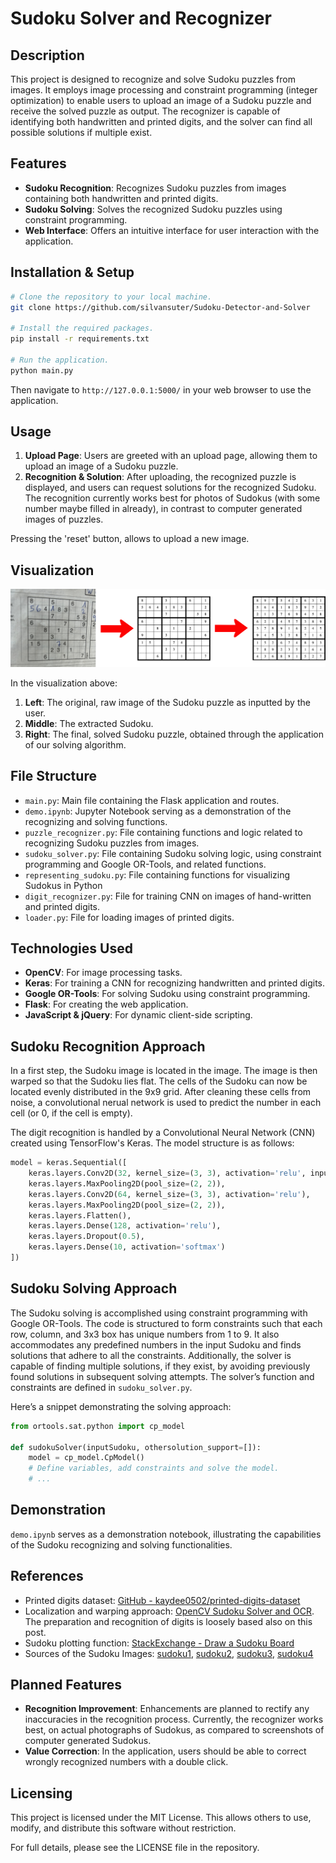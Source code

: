 # Sudoku Solver and Recognizer

## Description
This project is designed to recognize and solve Sudoku puzzles from images. It employs image processing and constraint programming (integer optimization) to enable users to upload an image of a Sudoku puzzle and receive the solved puzzle as output. The recognizer is capable of identifying both handwritten and printed digits, and the solver can find all possible solutions if multiple exist.

## Features
- **Sudoku Recognition**: Recognizes Sudoku puzzles from images containing both handwritten and printed digits.
- **Sudoku Solving**: Solves the recognized Sudoku puzzles using constraint programming.
- **Web Interface**: Offers an intuitive interface for user interaction with the application.

## Installation & Setup
```sh
# Clone the repository to your local machine.
git clone https://github.com/silvansuter/Sudoku-Detector-and-Solver

# Install the required packages.
pip install -r requirements.txt

# Run the application.
python main.py
```
Then navigate to `http://127.0.0.1:5000/` in your web browser to use the application.

## Usage
1. **Upload Page**: Users are greeted with an upload page, allowing them to upload an image of a Sudoku puzzle.
2. **Recognition & Solution**: After uploading, the recognized puzzle is displayed, and users can request solutions for the recognized Sudoku. The recognition currently works best for photos of Sudokus (with some number maybe filled in already), in contrast to computer generated images of puzzles.

Pressing the 'reset' button, allows to upload a new image.

## Visualization
![Description of Image](readme_assets/extraction_and_solving_process.png)

In the visualization above:
1. **Left**: The original, raw image of the Sudoku puzzle as inputted by the user.
2. **Middle**: The extracted Sudoku.
3. **Right**: The final, solved Sudoku puzzle, obtained through the application of our solving algorithm.

## File Structure
- `main.py`: Main file containing the Flask application and routes.
- `demo.ipynb`: Jupyter Notebook serving as a demonstration of the recognizing and solving functions.
- `puzzle_recognizer.py`: File containing functions and logic related to recognizing Sudoku puzzles from images.
- `sudoku_solver.py`: File containing Sudoku solving logic, using constraint programming and Google OR-Tools, and related functions.
- `representing_sudoku.py`: File containing functions for visualizing Sudokus in Python
- `digit_recognizer.py`: File for training CNN on images of hand-written and printed digits.
- `loader.py`: File for loading images of printed digits.

## Technologies Used
- **OpenCV**: For image processing tasks.
- **Keras**: For training a CNN for recognizing handwritten and printed digits.
- **Google OR-Tools**: For solving Sudoku using constraint programming.
- **Flask**: For creating the web application.
- **JavaScript & jQuery**: For dynamic client-side scripting.

## Sudoku Recognition Approach
In a first step, the Sudoku image is located in the image. The image is then warped so that the Sudoku lies flat. The cells of the Sudoku can now be located evenly distributed in the 9x9 grid. After cleaning these cells from noise, a convolutional nerual network is used to predict the number in each cell (or 0, if the cell is empty).

The digit recognition is handled by a Convolutional Neural Network (CNN) created using TensorFlow's Keras. The model structure is as follows:
```python
model = keras.Sequential([
    keras.layers.Conv2D(32, kernel_size=(3, 3), activation='relu', input_shape=(28, 28, 1)),
    keras.layers.MaxPooling2D(pool_size=(2, 2)),
    keras.layers.Conv2D(64, kernel_size=(3, 3), activation='relu'),
    keras.layers.MaxPooling2D(pool_size=(2, 2)),
    keras.layers.Flatten(),
    keras.layers.Dense(128, activation='relu'),
    keras.layers.Dropout(0.5),
    keras.layers.Dense(10, activation='softmax')
])
```

## Sudoku Solving Approach
The Sudoku solving is accomplished using constraint programming with Google OR-Tools. The code is structured to form constraints such that each row, column, and 3x3 box has unique numbers from 1 to 9. It also accommodates any predefined numbers in the input Sudoku and finds solutions that adhere to all the constraints. Additionally, the solver is capable of finding multiple solutions, if they exist, by avoiding previously found solutions in subsequent solving attempts. The solver’s function and constraints are defined in `sudoku_solver.py`.

Here’s a snippet demonstrating the solving approach:
```python
from ortools.sat.python import cp_model

def sudokuSolver(inputSudoku, othersolution_support=[]):
    model = cp_model.CpModel()
    # Define variables, add constraints and solve the model.
    # ...
```

## Demonstration
`demo.ipynb` serves as a demonstration notebook, illustrating the capabilities of the Sudoku recognizing and solving functionalities.

## References
- Printed digits dataset: [GitHub - kaydee0502/printed-digits-dataset](https://github.com/kaydee0502/printed-digits-dataset)
- Localization and warping approach: [OpenCV Sudoku Solver and OCR](https://pyimagesearch.com/2020/08/10/opencv-sudoku-solver-and-ocr/). The preparation and recognition of digits is loosely based also on this post.
- Sudoku plotting function: [StackExchange - Draw a Sudoku Board](https://codegolf.stackexchange.com/questions/126930/draw-a-sudoku-board-using-line-drawing-characters)
- Sources of the Sudoku Images: [sudoku1](https://raetsel.ch/raetseluebersicht/sudoku/), [sudoku2](), [sudoku3](https://en.wikipedia.org/wiki/Sudoku_solving_algorithms#/media/File:Sudoku_Puzzle_by_L2G-20050714_standardized_layout.svg), [sudoku4](https://f-puzzles.com)

## Planned Features
- **Recognition Improvement**: Enhancements are planned to rectify any inaccuracies in the recognition process. Currently, the recognizer works best, on actual photographs of Sudokus, as compared to screenshots of computer generated Sudokus.
- **Value Correction**: In the application, users should be able to correct wrongly recognized numbers with a double click.

## Licensing
This project is licensed under the MIT License. This allows others to use, modify, and distribute this software without restriction.

For full details, please see the LICENSE file in the repository.
